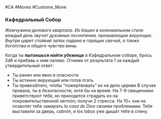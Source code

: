 #CA #Moves #Custome_Move

### Кафедральный Собор
*Жемчужина делового квартала. Из башен в колониальном стиле каждый день звучат духовные песнопения, призывающие верующих. Внутри царит стойкий запах ладана и горящих свечей, а также богатства и общего чувства вины.*

Когда ты **пытаешься найти убежище** в Кафедральном соборе, брось 2d6 и прибавь к ним палево. Отними от результата 1 за каждый утвердительный ответ: 
-  Ты ранен или явно в опасности 
-  Ты истинно верующий или готов лгать 
-  Ты привезdinero, чтобы “пожертвовать” их на дело церкви 
В случае провала, ты в безопасности, хотя бы на время.
На 7-9 священники приветствуют тебя, но приходится страдать из-за покровительственной sermón; получи 2 стресса. На 10+ они не позволят тебе замарать *la casa de Dios* своими проблемами; Тебя выставили за дверь, *cabrón*, и *los lobos* уже дышат тебе в спину.